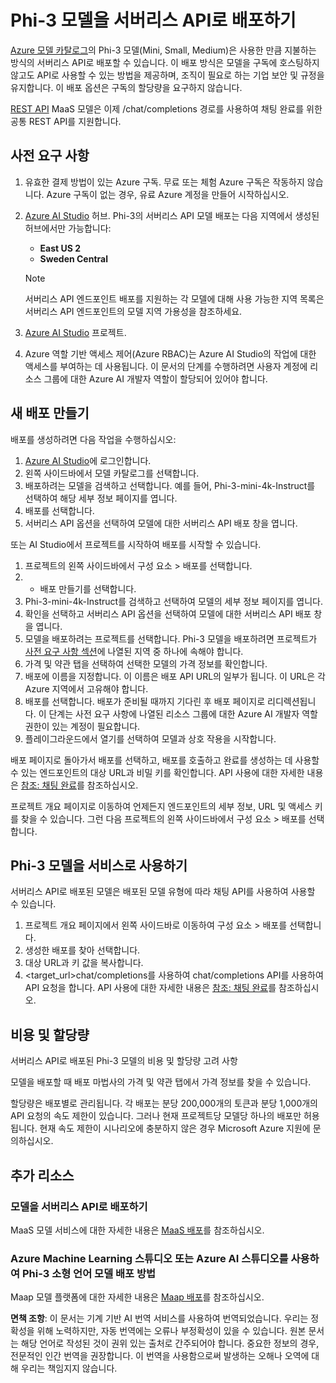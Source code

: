 # Phi-3 모델을 서버리스 API로 배포하기

[Azure 모델 카탈로그](https://learn.microsoft.com/azure/machine-learning/concept-model-catalog?WT.mc_id=aiml-137032-kinfeylo)의 Phi-3 모델(Mini, Small, Medium)은 사용한 만큼 지불하는 방식의 서버리스 API로 배포할 수 있습니다. 이 배포 방식은 모델을 구독에 호스팅하지 않고도 API로 사용할 수 있는 방법을 제공하며, 조직이 필요로 하는 기업 보안 및 규정을 유지합니다. 이 배포 옵션은 구독의 할당량을 요구하지 않습니다.

[REST API](https://learn.microsoft.com/azure/ai-studio/reference/reference-model-inference-chat-completions?WT.mc_id=aiml-137032-kinfeylo) MaaS 모델은 이제 /chat/completions 경로를 사용하여 채팅 완료를 위한 공통 REST API를 지원합니다.

## 사전 요구 사항

1. 유효한 결제 방법이 있는 Azure 구독. 무료 또는 체험 Azure 구독은 작동하지 않습니다. Azure 구독이 없는 경우, 유료 Azure 계정을 만들어 시작하십시오.
1. [Azure AI Studio](https://ai.azure.com/?WT.mc_id=aiml-137032-kinfeylo) 허브. Phi-3의 서버리스 API 모델 배포는 다음 지역에서 생성된 허브에서만 가능합니다:
    - **East US 2**
    - **Sweden Central**

    > [!NOTE]
    > 서버리스 API 엔드포인트 배포를 지원하는 각 모델에 대해 사용 가능한 지역 목록은 서버리스 API 엔드포인트의 모델 지역 가용성을 참조하세요.

1. [Azure AI Studio](https://ai.azure.com/?WT.mc_id=aiml-137032-kinfeylo) 프로젝트.
1. Azure 역할 기반 액세스 제어(Azure RBAC)는 Azure AI Studio의 작업에 대한 액세스를 부여하는 데 사용됩니다. 이 문서의 단계를 수행하려면 사용자 계정에 리소스 그룹에 대한 Azure AI 개발자 역할이 할당되어 있어야 합니다.

## 새 배포 만들기

배포를 생성하려면 다음 작업을 수행하십시오:

1. [Azure AI Studio](https://ai.azure.com/?WT.mc_id=aiml-137032-kinfeylo)에 로그인합니다.
1. 왼쪽 사이드바에서 모델 카탈로그를 선택합니다.
1. 배포하려는 모델을 검색하고 선택합니다. 예를 들어, Phi-3-mini-4k-Instruct를 선택하여 해당 세부 정보 페이지를 엽니다.
1. 배포를 선택합니다.
1. 서버리스 API 옵션을 선택하여 모델에 대한 서버리스 API 배포 창을 엽니다.

또는 AI Studio에서 프로젝트를 시작하여 배포를 시작할 수 있습니다.

1. 프로젝트의 왼쪽 사이드바에서 구성 요소 > 배포를 선택합니다.
1. + 배포 만들기를 선택합니다.
1. Phi-3-mini-4k-Instruct를 검색하고 선택하여 모델의 세부 정보 페이지를 엽니다.
1. 확인을 선택하고 서버리스 API 옵션을 선택하여 모델에 대한 서버리스 API 배포 창을 엽니다.
1. 모델을 배포하려는 프로젝트를 선택합니다. Phi-3 모델을 배포하려면 프로젝트가 [사전 요구 사항 섹션](https://learn.microsoft.com/azure/ai-studio/how-to/deploy-models-phi-3?WT.mc_id=aiml-137032-kinfeylo)에 나열된 지역 중 하나에 속해야 합니다.
1. 가격 및 약관 탭을 선택하여 선택한 모델의 가격 정보를 확인합니다.
1. 배포에 이름을 지정합니다. 이 이름은 배포 API URL의 일부가 됩니다. 이 URL은 각 Azure 지역에서 고유해야 합니다.
1. 배포를 선택합니다. 배포가 준비될 때까지 기다린 후 배포 페이지로 리디렉션됩니다. 이 단계는 사전 요구 사항에 나열된 리소스 그룹에 대한 Azure AI 개발자 역할 권한이 있는 계정이 필요합니다.
1. 플레이그라운드에서 열기를 선택하여 모델과 상호 작용을 시작합니다.

배포 페이지로 돌아가서 배포를 선택하고, 배포를 호출하고 완료를 생성하는 데 사용할 수 있는 엔드포인트의 대상 URL과 비밀 키를 확인합니다. API 사용에 대한 자세한 내용은 [참조: 채팅 완료](https://learn.microsoft.com/azure/ai-studio/reference/reference-model-inference-chat-completions?WT.mc_id=aiml-137032-kinfeylo)를 참조하십시오.

프로젝트 개요 페이지로 이동하여 언제든지 엔드포인트의 세부 정보, URL 및 액세스 키를 찾을 수 있습니다. 그런 다음 프로젝트의 왼쪽 사이드바에서 구성 요소 > 배포를 선택합니다.

## Phi-3 모델을 서비스로 사용하기

서버리스 API로 배포된 모델은 배포된 모델 유형에 따라 채팅 API를 사용하여 사용할 수 있습니다.

1. 프로젝트 개요 페이지에서 왼쪽 사이드바로 이동하여 구성 요소 > 배포를 선택합니다.
2. 생성한 배포를 찾아 선택합니다.
3. 대상 URL과 키 값을 복사합니다.
4. <target_url>chat/completions를 사용하여 chat/completions API를 사용하여 API 요청을 합니다. API 사용에 대한 자세한 내용은 [참조: 채팅 완료](https://learn.microsoft.com/azure/ai-studio/reference/reference-model-inference-chat-completions?WT.mc_id=aiml-137032-kinfeylo)를 참조하십시오.

## 비용 및 할당량

서버리스 API로 배포된 Phi-3 모델의 비용 및 할당량 고려 사항

모델을 배포할 때 배포 마법사의 가격 및 약관 탭에서 가격 정보를 찾을 수 있습니다.

할당량은 배포별로 관리됩니다. 각 배포는 분당 200,000개의 토큰과 분당 1,000개의 API 요청의 속도 제한이 있습니다. 그러나 현재 프로젝트당 모델당 하나의 배포만 허용됩니다. 현재 속도 제한이 시나리오에 충분하지 않은 경우 Microsoft Azure 지원에 문의하십시오.

## 추가 리소스

### 모델을 서버리스 API로 배포하기

MaaS 모델 서비스에 대한 자세한 내용은 [MaaS 배포](https://learn.microsoft.com//azure/ai-studio/how-to/deploy-models-serverless?tabs=azure-ai-studio?WT.mc_id=aiml-137032-kinfeylo)를 참조하십시오.

### Azure Machine Learning 스튜디오 또는 Azure AI 스튜디오를 사용하여 Phi-3 소형 언어 모델 배포 방법

Maap 모델 플랫폼에 대한 자세한 내용은 [Maap 배포](https://learn.microsoft.com/azure/machine-learning/how-to-deploy-models-phi-3?view=azureml-api-2&tabs=phi-3-mini)를 참조하십시오.

**면책 조항**:
이 문서는 기계 기반 AI 번역 서비스를 사용하여 번역되었습니다. 우리는 정확성을 위해 노력하지만, 자동 번역에는 오류나 부정확성이 있을 수 있습니다. 원본 문서는 해당 언어로 작성된 것이 권위 있는 출처로 간주되어야 합니다. 중요한 정보의 경우, 전문적인 인간 번역을 권장합니다. 이 번역을 사용함으로써 발생하는 오해나 오역에 대해 우리는 책임지지 않습니다.